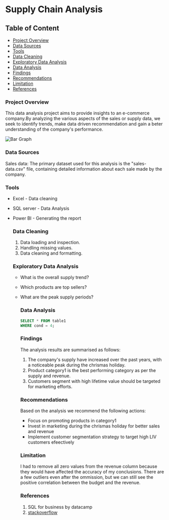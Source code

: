 # Supply Chain Analysis
 ## Table of Content
 - [Project Overview](#project-overview)
 - [Data Sources](#data-sources)
 - [Tools](#tools)
 - [Data Cleaning](#data-cleaning)
 - [Exploratory Data Analysis](#exploratory-data-analysis)
 - [Data Analysis](#data-analysis)
 - [Findings](#findings)
 - [Recommendations](#recommendations)
 - [Limitation](#limitation)
 - [References](#references)
### Project Overview
This data analysis project aims to provide insights to an e-commerce company.By analyzing the various aspects of the sales or supply data, we seek to identify trends, make data driven recommendation and gain a beter understanding of the company's performance.

![Bar Graph](https://github.com/user-attachments/assets/6720d7fc-d37e-45a8-ad73-c9644425a301)

### Data Sources
Sales data: The primary dataset used for this analysis is the "sales-data.csv" file, containing detailed information about each sale made by the company.
### Tools
- Excel - Data cleaning
- SQL server - Data Analysis
- Power BI - Generating the report
  ### Data Cleaning
  1. Data loading and inspection.
  2. Handling missing values.
  3. Data cleaning and formatting.
 
     
  ### Exploratory Data Analysis
  - What is the overall supply trend?
  - Which products are top sellers?
  - What are the peak supply periods?

    ### Data Analysis
    ```SQL
    SELECT * FROM table1
    WHERE cond = 4;
    ```
    ### Findings
    The analysis results are summarised as follows:
    1. The company's supply have increased over the past years, with a noticeable peak during the chrismas holiday.
    2. Product category1 is the best performing category as per the supply and revenue.
    3. Customers segment with high lifetime value should be targeted for marketing efforts.

    ### Recommendations
    Based on the analysis we recommend the following actions:
    - Focus on promoting products in category1
    - Invest in marketing during the chrismas holiday for better sales and revenue
    - Implement customer segmentation strategy to target high LIV customers efeectively

    ### Limitation
    I had to remove all zero values from the revenue column because they would have affected the accuracy of my conclusions. There are a few outliers even after the ommission, but we can still see the positive correlation between the budget and the revenue.
    ### References
    1. SQL for business by datacamp
    2. [stackoverflow](http://stack.com)
    
    
